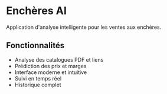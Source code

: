 # Enchères AI

Application d'analyse intelligente pour les ventes aux enchères.

## Fonctionnalités

- Analyse des catalogues PDF et liens
- Prédiction des prix et marges
- Interface moderne et intuitive
- Suivi en temps réel
- Historique complet